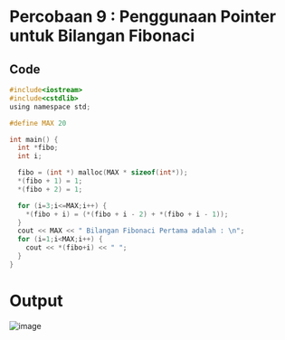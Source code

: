 # Percobaan 9 : Penggunaan Pointer untuk Bilangan Fibonaci

## Code
``` c
#include<iostream>
#include<cstdlib>
using namespace std;

#define MAX 20

int main() {
  int *fibo;
  int i;

  fibo = (int *) malloc(MAX * sizeof(int*));
  *(fibo + 1) = 1;
  *(fibo + 2) = 1;

  for (i=3;i<=MAX;i++) {
    *(fibo + i) = (*(fibo + i - 2) + *(fibo + i - 1));
  }
  cout << MAX << " Bilangan Fibonaci Pertama adalah : \n";
  for (i=1;i<MAX;i++) {
    cout << *(fibo+i) << " ";
  }
}
```

# Output
![image](https://user-images.githubusercontent.com/89684302/159175069-7be92ed0-8c7e-47c7-980f-82a8ecf2cc29.png)
